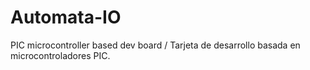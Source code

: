# Automata-IO
PIC microcontroller based dev board / Tarjeta de desarrollo basada en microcontroladores PIC.
